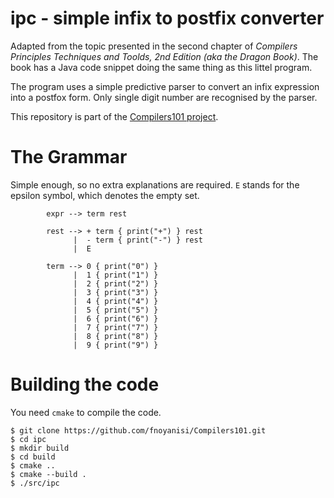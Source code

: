 # ipc - simple infix to postfix converter

Adapted from the topic presented in the second chapter of _Compilers Principles Techniques and Toolds, 2nd Edition (aka the Dragon Book)_. The book has a Java code snippet doing the same thing as this littel program. 

The program uses a simple predictive parser to convert an infix expression into a postfox form. Only single digit number are recognised by the parser.

This repository is part of the [Compilers101 project](https://github.com/fnoyanisi/Compilers101).

# The Grammar
Simple enough, so no extra explanations are required.
`E` stands for the epsilon symbol, which denotes the empty set.
```
        expr --> term rest
        
        rest --> + term { print("+") } rest
              |  - term { print("-") } rest
              |  E
        
        term --> 0 { print("0") }
              |  1 { print("1") }
              |  2 { print("2") }
              |  3 { print("3") }
              |  4 { print("4") }
              |  5 { print("5") }
              |  6 { print("6") }
              |  7 { print("7") }
              |  8 { print("8") }
              |  9 { print("9") }
```

# Building the code
You need `cmake` to compile the code. 

```
$ git clone https://github.com/fnoyanisi/Compilers101.git
$ cd ipc
$ mkdir build
$ cd build 
$ cmake ..
$ cmake --build .
$ ./src/ipc
```